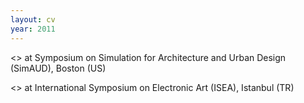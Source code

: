 ```yaml
---
layout: cv
year: 2011
---
```


<<Components for Parametric Urban Design>> at Symposium on Simulation for Architecture and Urban Design (SimAUD), Boston (US)

<<Responsive Illuminated Architecture>> at International Symposium on Electronic Art (ISEA), Istanbul (TR)




